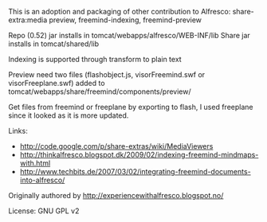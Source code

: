 This is an adoption and packaging of other contribution to Alfresco: share-extra:media preview, freemind-indexing, freemind-preview

Repo (0.52) jar installs in tomcat/webapps/alfresco/WEB-INF/lib Share jar installs in tomcat/shared/lib

Indexing is supported through transform to plain text

Preview need two files (flashobject.js, visorFreemind.swf or visorFreeplane.swf) added to tomcat/webapps/share/freemind/components/preview/

Get files from freemind or freeplane by exporting to flash, I used freeplane since it looked as it is more updated.

Links:
* http://code.google.com/p/share-extras/wiki/MediaViewers
* http://thinkalfresco.blogspot.dk/2009/02/indexing-freemind-mindmaps-with.html
* http://www.techbits.de/2007/03/02/integrating-freemind-documents-into-alfresco/ 

Originally authored by 
 http://experiencewithalfresco.blogspot.no/
 
License: GNU GPL v2

